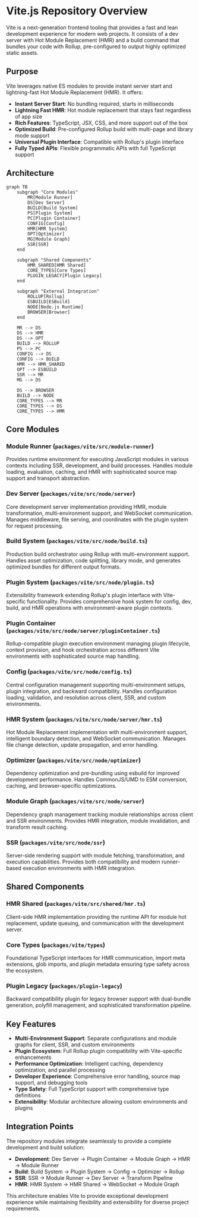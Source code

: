# Vite.js Repository Overview

Vite is a next-generation frontend tooling that provides a fast and lean development experience for modern web projects. It consists of a dev server with Hot Module Replacement (HMR) and a build command that bundles your code with Rollup, pre-configured to output highly optimized static assets.

## Purpose

Vite leverages native ES modules to provide instant server start and lightning-fast Hot Module Replacement (HMR). It offers:

- **Instant Server Start**: No bundling required, starts in milliseconds
- **Lightning Fast HMR**: Hot module replacement that stays fast regardless of app size
- **Rich Features**: TypeScript, JSX, CSS, and more support out of the box
- **Optimized Build**: Pre-configured Rollup build with multi-page and library mode support
- **Universal Plugin Interface**: Compatible with Rollup's plugin interface
- **Fully Typed APIs**: Flexible programmatic APIs with full TypeScript support

## Architecture

```mermaid
graph TB
    subgraph "Core Modules"
        MR[Module Runner]
        DS[Dev Server]
        BUILD[Build System]
        PS[Plugin System]
        PC[Plugin Container]
        CONFIG[Config]
        HMR[HMR System]
        OPT[Optimizer]
        MG[Module Graph]
        SSR[SSR]
    end
    
    subgraph "Shared Components"
        HMR_SHARED[HMR Shared]
        CORE_TYPES[Core Types]
        PLUGIN_LEGACY[Plugin Legacy]
    end
    
    subgraph "External Integration"
        ROLLUP[Rollup]
        ESBUILD[ESBuild]
        NODE[Node.js Runtime]
        BROWSER[Browser]
    end
    
    MR --> DS
    DS --> HMR
    DS --> OPT
    BUILD --> ROLLUP
    PS --> PC
    CONFIG --> DS
    CONFIG --> BUILD
    HMR --> HMR_SHARED
    OPT --> ESBUILD
    SSR --> MR
    MG --> DS
    
    DS --> BROWSER
    BUILD --> NODE
    CORE_TYPES --> MR
    CORE_TYPES --> DS
    CORE_TYPES --> HMR
```

## Core Modules

### Module Runner (`packages/vite/src/module-runner`)
Provides runtime environment for executing JavaScript modules in various contexts including SSR, development, and build processes. Handles module loading, evaluation, caching, and HMR with sophisticated source map support and transport abstraction.

### Dev Server (`packages/vite/src/node/server`)
Core development server implementation providing HMR, module transformation, multi-environment support, and WebSocket communication. Manages middleware, file serving, and coordinates with the plugin system for request processing.

### Build System (`packages/vite/src/node/build.ts`)
Production build orchestrator using Rollup with multi-environment support. Handles asset optimization, code splitting, library mode, and generates optimized bundles for different output formats.

### Plugin System (`packages/vite/src/node/plugin.ts`)
Extensibility framework extending Rollup's plugin interface with Vite-specific functionality. Provides comprehensive hook system for config, dev, build, and HMR operations with environment-aware plugin contexts.

### Plugin Container (`packages/vite/src/node/server/pluginContainer.ts`)
Rollup-compatible plugin execution environment managing plugin lifecycle, context provision, and hook orchestration across different Vite environments with sophisticated source map handling.

### Config (`packages/vite/src/node/config.ts`)
Central configuration management supporting multi-environment setups, plugin integration, and backward compatibility. Handles configuration loading, validation, and resolution across client, SSR, and custom environments.

### HMR System (`packages/vite/src/node/server/hmr.ts`)
Hot Module Replacement implementation with multi-environment support, intelligent boundary detection, and WebSocket communication. Manages file change detection, update propagation, and error handling.

### Optimizer (`packages/vite/src/node/optimizer`)
Dependency optimization and pre-bundling using esbuild for improved development performance. Handles CommonJS/UMD to ESM conversion, caching, and browser-specific optimizations.

### Module Graph (`packages/vite/src/node/server`)
Dependency graph management tracking module relationships across client and SSR environments. Provides HMR integration, module invalidation, and transform result caching.

### SSR (`packages/vite/src/node/ssr`)
Server-side rendering support with module fetching, transformation, and execution capabilities. Provides both compatibility and modern runner-based execution environments with HMR integration.

## Shared Components

### HMR Shared (`packages/vite/src/shared/hmr.ts`)
Client-side HMR implementation providing the runtime API for module hot replacement, update queuing, and communication with the development server.

### Core Types (`packages/vite/types`)
Foundational TypeScript interfaces for HMR communication, import meta extensions, glob imports, and plugin metadata ensuring type safety across the ecosystem.

### Plugin Legacy (`packages/plugin-legacy`)
Backward compatibility plugin for legacy browser support with dual-bundle generation, polyfill management, and sophisticated transformation pipeline.

## Key Features

- **Multi-Environment Support**: Separate configurations and module graphs for client, SSR, and custom environments
- **Plugin Ecosystem**: Full Rollup plugin compatibility with Vite-specific enhancements
- **Performance Optimization**: Intelligent caching, dependency optimization, and parallel processing
- **Developer Experience**: Comprehensive error handling, source map support, and debugging tools
- **Type Safety**: Full TypeScript support with comprehensive type definitions
- **Extensibility**: Modular architecture allowing custom environments and plugins

## Integration Points

The repository modules integrate seamlessly to provide a complete development and build solution:

- **Development**: Dev Server → Plugin Container → Module Graph → HMR → Module Runner
- **Build**: Build System → Plugin System → Config → Optimizer → Rollup
- **SSR**: SSR → Module Runner → Dev Server → Transform Pipeline
- **HMR**: HMR System → HMR Shared → WebSocket → Module Graph

This architecture enables Vite to provide exceptional development experience while maintaining flexibility and extensibility for diverse project requirements.